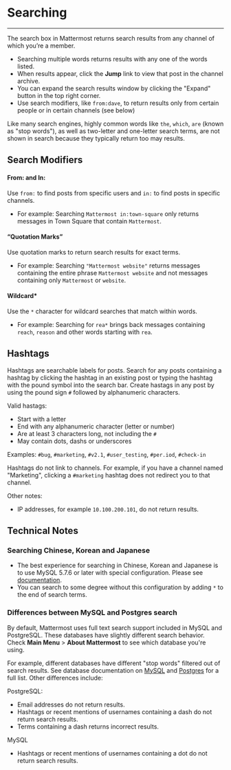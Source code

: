 # Searching
_____

The search box in Mattermost returns search results from any channel of which you’re a member. 

- Searching multiple words returns results with any one of the words listed. 
- When results appear, click the **Jump** link to view that post in the channel archive.
- You can expand the search results window by clicking the "Expand" button in the top right corner. 
- Use search modifiers, like `from:dave`, to return results only from certain people or in certain channels (see below)

Like many search engines, highly common words like `the`, `which`, `are` (known as "stop words"), as well as two-letter and one-letter search terms, are not shown in search because they typically return too may results. 

## Search Modifiers

#### From: and In:
Use `from:` to find posts from specific users and `in:` to find posts in specific channels. 

- For example: Searching `Mattermost in:town-square` only returns messages in Town Square that contain `Mattermost`.

#### “Quotation Marks”
Use quotation marks to return search results for exact terms. 

- For example: Searching `"Mattermost website"` returns messages containing the entire phrase `Mattermost website` and not messages containing only `Mattermost` or `website`.

#### Wildcard* 
Use the `*` character for wildcard searches that match within words.

- For example: Searching for `rea*` brings back messages containing `reach`, `reason` and other words starting with `rea`.

## Hashtags

Hashtags are searchable labels for posts. Search for any posts containing a hashtag by clicking the hashtag in an existing post or typing the hashtag with the pound symbol into the search bar. Create hastags in any post by using the pound sign `#` followed by alphanumeric characters.

Valid hastags:
- Start with a letter
- End with any alphanumeric character (letter or number)
- Are at least 3 characters long, not including the `#` 
- May contain dots, dashs or underscores

Examples:
`#bug`, `#marketing`, `#v2.1`, `#user_testing`, `#per.iod`, `#check-in`

Hashtags do not link to channels. For example, if you have a channel named "Marketing", clicking a `#marketing` hashtag does not redirect you to that channel.

Other notes: 

- IP addresses, for example `10.100.200.101`, do not return results.

## Technical Notes

### Searching Chinese, Korean and Japanese
- The best experience for searching in Chinese, Korean and Japanese is to use MySQL 5.7.6 or later with special configuration. Please see [documentation](https://docs.mattermost.com/install/i18n.html).
- You can search to some degree without this configuration by adding `*` to the end of search terms. 

### Differences between MySQL and Postgres search 

By default, Mattermost uses full text search support included in MySQL and PostgreSQL. These databases have slightly different search behavior. Check **Main Menu** > **About Mattermost** to see which database you're using.

For example, different databases have different "stop words" filtered out of search results. See database documentation on [MySQL](http://dev.mysql.com/doc/refman/5.7/en/fulltext-stopwords.html) and [Postgres](http://apt-browse.org/browse/ubuntu/precise/main/i386/postgresql-9.1/9.1.3-2/file/usr/share/postgresql/9.1/tsearch_data/english.stop) for a full list. Other differences include: 

PostgreSQL: 
- Email addresses do not return results.
- Hashtags or recent mentions of usernames containing a dash do not return search results.
- Terms containing a dash returns incorrect results.

MySQL 
- Hashtags or recent mentions of usernames containing a dot do not return search results.

    
